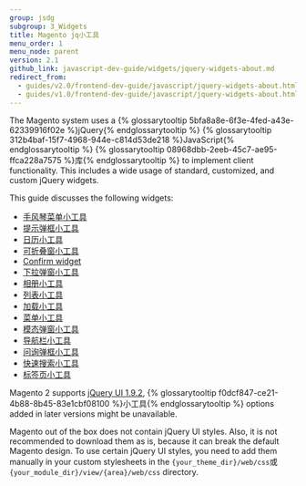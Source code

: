 ```yaml
---
group: jsdg
subgroup: 3_Widgets
title: Magento jq小工具
menu_order: 1
menu_node: parent
version: 2.1
github_link: javascript-dev-guide/widgets/jquery-widgets-about.md
redirect_from:
  - guides/v2.0/frontend-dev-guide/javascript/jquery-widgets-about.html
  - guides/v1.0/frontend-dev-guide/javascript/jquery-widgets-about.html
---
```


The Magento system uses a {% glossarytooltip 5bfa8a8e-6f3e-4fed-a43e-62339916f02e %}jQuery{% endglossarytooltip %} {% glossarytooltip 312b4baf-15f7-4968-944e-c814d53de218 %}JavaScript{% endglossarytooltip %} {% glossarytooltip 08968dbb-2eeb-45c7-ae95-ffca228a7575 %}库{% endglossarytooltip %} to implement client functionality. This includes a wide usage of standard, customized, and custom jQuery widgets.

This guide discusses the following widgets:
<ul>
<li><a href="{{ page.baseurl }}/javascript-dev-guide/widgets/widget_accordion.html" target="_blank">手风琴菜单小工具</a> </li>
<li><a href="{{ page.baseurl }}/javascript-dev-guide/widgets/widget_alert.html" target="_blank">提示弹框小工具</a> </li>
<li><a href="{{ page.baseurl }}/javascript-dev-guide/widgets/widget_calendar.html" target="_blank">日历小工具</a></li>
<li><a href="{{ page.baseurl }}/javascript-dev-guide/widgets/widget_collapsible.html" target="_blank">可折叠窗小工具</a></li>
<li><a href="{{ page.baseurl }}/javascript-dev-guide/widgets/widget_confirm.html" target="_blank">Confirm widget</a></li>
<li><a href="{{ page.baseurl }}/javascript-dev-guide/widgets/widget_dialog.html" target="_blank">下拉弹窗小工具</a></li>
<li><a href="{{ page.baseurl }}/javascript-dev-guide/widgets/widget_gallery.html" target="_blank">相册小工具</a></li>
<li><a href="{{ page.baseurl }}/javascript-dev-guide/widgets/widget_list.html" target="_blank">列表小工具</a></li>
<li><a href="{{ page.baseurl }}/javascript-dev-guide/widgets/widget_loader.html" target="_blank">加载小工具</a></li>
<li><a href="{{ page.baseurl }}/javascript-dev-guide/widgets/widget_menu.html" target="_blank">菜单小工具</a></li>
<li><a href="{{ page.baseurl }}/javascript-dev-guide/widgets/widget_modal.html" target="_blank">模态弹窗小工具</a></li>
<li><a href="{{ page.baseurl }}/javascript-dev-guide/widgets/widget_navigation.html" target="_blank">导航栏小工具</a></li>
<li><a href="{{ page.baseurl }}/javascript-dev-guide/widgets/widget_prompt.html" target="_blank">问询弹框小工具</a></li>
<li><a href="{{ page.baseurl }}/javascript-dev-guide/widgets/widget_quickSearch.html" target="_blank">快速搜索小工具</a></li>
<li><a href="{{ page.baseurl }}/javascript-dev-guide/widgets/widget_tabs.html" target="_blank">标签页小工具</a></li>

</ul>


<div class="bs-callout bs-callout-info" id="info">
  <p>Magento 2 supports <a href="http://blog.jqueryui.com/2012/11/jquery-ui-1-9-2/" target="_blank">jQuery UI 1.9.2</a>, {% glossarytooltip f0dcf847-ce21-4b88-8b45-83e1cbf08100 %}小工具{% endglossarytooltip %} options added in later versions might be unavailable.</p>
</div>

<div class="bs-callout bs-callout-info" id="info">
  <p>Magento out of the box does not contain jQuery UI styles. Also, it is not recommended to download them as is, because it can break the default Magento design. To use certain jQuery UI styles, you need to add them manually in your custom stylesheets in the <code>{your_theme_dir}/web/css</code>或<code>{your_module_dir}/view/{area}/web/css</code> directory.</p>
</div>
